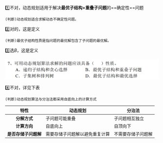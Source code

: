 :one:不对，动态规划适用于解决**最优子结构$+$重叠子问题**的==确定性==问题

```
(判断)动态规划适合求解动态不确定性问题。
```

:two:对的，​这是定义

```
(判断)最优子结构性质是指问题的最优解包含了子问题的最优解。
```

:three:选$B$，这是定义

<img src="https://raw.githubusercontent.com/DANNHIROAKI/New-Picture-Bed/main/img/image-20250221224231571.png" alt="image-20250221224231571" width=700 />  

:four:不对，详见下表

```
(判断)动态规划算法与分治法都采用自底向上的计算方式
```

|         特性         | 动态规划                       | 分治法             |
| :------------------: | ------------------------------ | ------------------ |
|     **分解方式**     | 子问题可能重叠                 | 子问题相互独立     |
|     **计算方向**     | 自底向上                       | 自顶向下           |
| **是否存储子问题解** | 需要存储子问题解以避免重复计算 | 不需要存储子问题解 |

